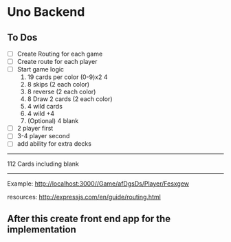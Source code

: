 # Uno Backend

## To Dos

- [ ] Create Routing for each game
- [ ] Create route for each player
- [ ] Start game logic
    1. 19 cards per color (0-9)x2 4
    2. 8 skips (2 each color)
    3. 8 reverse (2 each color)
    4. 8 Draw 2 cards (2 each color)
    5. 4 wild cards
    6. 4 wild +4
    7. (Optional) 4 blank
- [ ] 2 player first
- [ ] 3-4 player second
- [ ] add ability for extra decks

----

112 Cards including blank

----
Example:
<http://localhost:3000//Game/afDgsDs/Player/Fesxgew>

resources:
<http://expressjs.com/en/guide/routing.html>

## After this create front end app for the implementation
